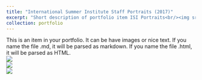```yaml
---
title: "International Summer Institute Staff Portraits (2017)"
excerpt: "Short description of portfolio item ISI Portraits<br/><img src='/images/500x300.png'>"
collection: portfolio
---
```


This is an item in your portfolio. It can be have images or nice text. If you name the file .md, it will be parsed as markdown. If you name the file .html, it will be parsed as HTML. 
<br/><img src='/images/500x300.png'>
<br/><img src='/images/500x300.png'>
<br/><img src='/images/500x300.png'>